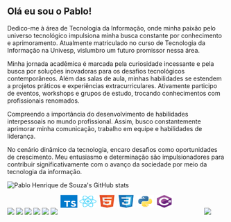 ## Olá eu sou o Pablo!

Dedico-me à área de Tecnologia da Informação, onde minha paixão pelo universo tecnológico impulsiona minha busca constante por conhecimento e aprimoramento. Atualmente matriculado no curso de Tecnologia da Informação na Univesp, vislumbro um futuro promissor nessa área.

Minha jornada acadêmica é marcada pela curiosidade incessante e pela busca por soluções inovadoras para os desafios tecnológicos contemporâneos. Além das salas de aula, minhas habilidades se estendem a projetos práticos e experiências extracurriculares. Ativamente participo de eventos, workshops e grupos de estudo, trocando conhecimentos com profissionais renomados.

Compreendo a importância do desenvolvimento de habilidades interpessoais no mundo profissional. Assim, busco constantemente aprimorar minha comunicação, trabalho em equipe e habilidades de liderança.

No cenário dinâmico da tecnologia, encaro desafios como oportunidades de crescimento. Meu entusiasmo e determinação são impulsionadores para contribuir significativamente com o avanço da sociedade por meio da tecnologia da informação.

   ![Pablo Henrique de Souza's GitHub stats](https://github-readme-stats.vercel.app/api?username=PabloHenriqueSouza&show_icons=true&theme=codeSTACKr )

<div
  <img align="center" alt="Pablo-Js" height="30" width="40" src="https://raw.githubusercontent.com/devicons/devicon/master/icons/javascript/javascript-plain.svg">
  <img align="center" alt="Pablo-Ts" height="30" width="40" src="https://raw.githubusercontent.com/devicons/devicon/master/icons/typescript/typescript-plain.svg">
  <img align="center" alt="Pablo-React" height="30" width="40" src="https://raw.githubusercontent.com/devicons/devicon/master/icons/react/react-original.svg">
  <img align="center" alt="Pablo-HTML" height="30" width="40" src="https://raw.githubusercontent.com/devicons/devicon/master/icons/html5/html5-original.svg">
  <img align="center" alt="Pablo-CSS" height="30" width="40" src="https://raw.githubusercontent.com/devicons/devicon/master/icons/css3/css3-original.svg">
  <img align="center" alt="Pablo-Python" height="30" width="40" src="https://raw.githubusercontent.com/devicons/devicon/master/icons/python/python-original.svg">
  <img align="center" alt="Pablo-Csharp" height="30" width="40" src="https://raw.githubusercontent.com/devicons/devicon/master/icons/csharp/csharp-original.svg">
</div>

<div> 
  <a href="https://www.youtube.com/channel/UCL8VvjXEE1YjA2gtXcAX0sg" target="_blank"><img src="https://img.shields.io/badge/YouTube-FF0000?style=for-the-badge&logo=youtube&logoColor=orange" target="_blank"></a>
  <a href="https://instagram.com/pablinsouza_?utm_source=qr" target="_blank"><img src="https://img.shields.io/badge/-Instagram-%23E4405F?style=for-the-badge&logo=instagram&logoColor=white" target="_blank"></a>
 	<a href="https://www.twitch.tv/p4blinz" target="_blank"><img src="https://img.shields.io/badge/Twitch-9146FF?style=for-the-badge&logo=twitch&logoColor=white" target="_blank"></a>
 <a href="https://discord.gg/T7rXywUZ" target="_blank"><img src="https://img.shields.io/badge/Discord-7289DA?style=for-the-badge&logo=discord&logoColor=white" target="_blank"></a> 
  <a href = "mailto:pablo.souzanegocios@outlook.com"><img src="https://img.shields.io/badge/Microsoft_Outlook-0078D4?style=for-the-badge&logo=microsoft-outlook&logoColor=white"></a>
  <a href="https://www.linkedin.com/in/pablo-henrique-de-souza-a48125239/" target="_blank"><img src="https://img.shields.io/badge/-LinkedIn-%230077B5?style=for-the-badge&logo=linkedin&logoColor=white" target="_blank"></a> 
  <img src = "https://media2.giphy.com/media/QssGEmpkyEOhBCb7e1/giphy.gif?cid=ecf05e47a0n3gi1bfqntqmob8g9aid1oyj2wr3ds3mg700bl&rid=giphy.gif" align="right" width="50">
  
</div>
